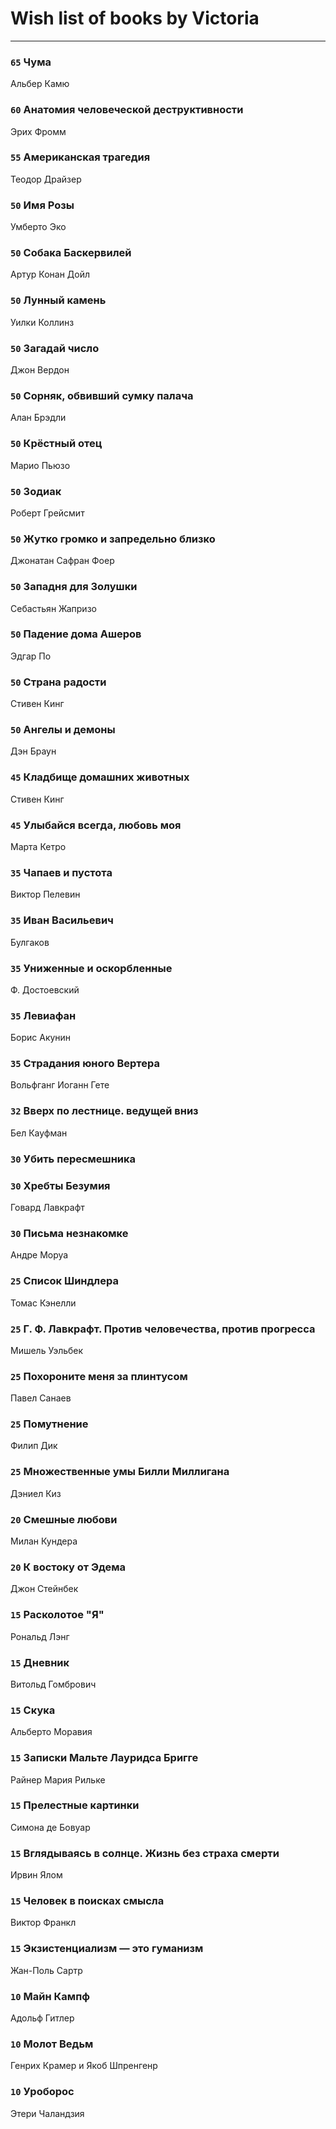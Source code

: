 # Wish list of books by Victoria
---

### `65` Чума
Альбер Камю

### `60` Анатомия человеческой деструктивности
Эрих Фромм

### `55` Американская трагедия
Теодор Драйзер

### `50` Имя Розы
Умберто Эко

### `50` Собака Баскервилей
Артур Конан Дойл

### `50` Лунный камень
Уилки Коллинз

### `50` Загадай число
Джон Вердон

### `50` Сорняк, обвивший сумку палача
Алан Брэдли

### `50` Крёстный отец
Марио Пьюзо

### `50` Зодиак
Роберт Грейсмит

### `50` Жутко громко и запредельно близко
Джонатан Сафран Фоер

### `50` Западня для Золушки
Себастьян Жапризо

### `50` Падение дома Ашеров
Эдгар По

### `50` Страна радости
Стивен Кинг

### `50` Ангелы и демоны
Дэн Браун

### `45` Кладбище домашних животных
Стивен Кинг

### `45` Улыбайся всегда, любовь моя
Марта Кетро

### `35` Чапаев и пустота
Виктор Пелевин

### `35` Иван Васильевич
Булгаков

### `35` Униженные и оскорбленные
Ф. Достоевский

### `35` Левиафан
Борис Акунин

### `35` Страдания юного Вертера
Вольфганг Иоганн Гете

### `32` Вверх по лестнице. ведущей вниз
Бел Кауфман

### `30` Убить пересмешника

### `30` Хребты Безумия
Говард Лавкрафт

### `30` Письма незнакомке
Андре Моруа

### `25` Список Шиндлера
Томас Кэнелли

### `25` Г. Ф. Лавкрафт. Против человечества, против прогресса
Мишель Уэльбек

### `25` Похороните меня за плинтусом
Павел Санаев

### `25` Помутнение
Филип Дик

### `25` Множественные умы Билли Миллигана
Дэниел Киз

### `20` Смешные любови
Милан Кундера

### `20` К востоку от Эдема
Джон Стейнбек

### `15` Расколотое "Я"
Рональд Лэнг

### `15` Дневник
Витольд Гомбрович

### `15` Скука
Альберто Моравия

### `15` Записки Мальте Лауридса Бригге
Райнер Мария Рильке

### `15` Прелестные картинки
Симона де Бовуар

### `15` Вглядываясь в солнце. Жизнь без страха смерти
Ирвин Ялом

### `15` Человек в поисках смысла
Виктор Франкл

### `15` Экзистенциализм — это гуманизм
Жан-Поль Сартр

### `10` Майн Кампф
Адольф Гитлер

### `10` Молот Ведьм
Генрих Крамер и Якоб Шпренгенр

### `10` Уроборос
Этери Чаландзия

